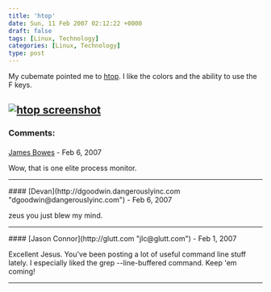 ```yaml
---
title: 'htop'
date: Sun, 11 Feb 2007 02:12:22 +0000
draft: false
tags: [Linux, Technology]
categories: [Linux, Technology]
type: post
---
```


My cubemate pointed me to [htop](http://htop.sourceforge.net/). I like the colors and the ability to use the F keys.

[![htop screenshot](http://zeusville.files.wordpress.com/2007/02/htop.png)](http://zeusville.files.wordpress.com/2007/02/htop.png "htop screenshot")
---
### Comments:
####
[James Bowes](http://jbowes.dangerouslyinc.com "jbowes@gmail.com") - <time datetime="2007-02-10 23:00:52">Feb 6, 2007</time>

Wow, that is one elite process monitor.
<hr />
####
[Devan](http://dgoodwin.dangerouslyinc.com "dgoodwin@dangerouslyinc.com") - <time datetime="2007-02-10 23:03:28">Feb 6, 2007</time>

zeus you just blew my mind.
<hr />
####
[Jason Connor](http://glutt.com "jlc@glutt.com") - <time datetime="2007-02-12 14:24:55">Feb 1, 2007</time>

Excellent Jesus. You've been posting a lot of useful command line stuff lately. I especially liked the grep --line-buffered command. Keep 'em coming!
<hr />
